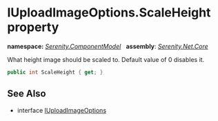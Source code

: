 # IUploadImageOptions.ScaleHeight property
**namespace:** *[Serenity.ComponentModel](../../README.md#serenity.componentmodel-namespace)*   **assembly**: *[Serenity.Net.Core](../../README.md)*

What height image should be scaled to. Default value of 0 disables it.

```csharp
public int ScaleHeight { get; }
```

## See Also

* interface [IUploadImageOptions](../IUploadImageOptions.md)